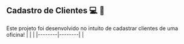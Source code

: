 ## Cadastro de Clientes 💻 📱

Este projeto foi desenvolvido no intuito de cadastrar clientes de uma oficina!
| | |
|--------|--------|
| 
